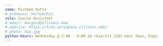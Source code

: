 ```yaml
---
name: Richeek Dutta
# pronouns: he/him/his
role: Course Assistant
# email: burgos3@illinois.edu
# website: https://tran.aerospace.illinois.edu/
# photo: huy.jpg
python-hours: Wednesday @ 5:00 - 6:00 pm (Everitt 2101 most days; Engineering Hall 106B3 on 9/6/23 and 9/20/23)
---
```

